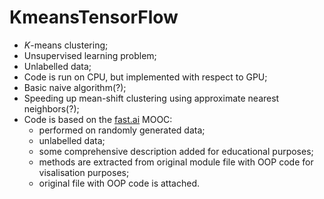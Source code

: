 # KmeansTensorFlow
- *K*-means clustering;
- Unsupervised learning problem;
- Unlabelled data;
- Code is run on CPU, but implemented with respect to GPU;
- Basic naive algorithm(?);
- Speeding up mean-shift clustering using approximate nearest neighbors(?);
- Code is based on the [fast.ai](https://github.com/fastai) MOOC: 
    - performed on randomly generated data;
    - unlabelled data;
    - some comprehensive description added for educational purposes;
    - methods are extracted from original module file with OOP code for visalisation purposes; 
    - original file with OOP code is attached.

